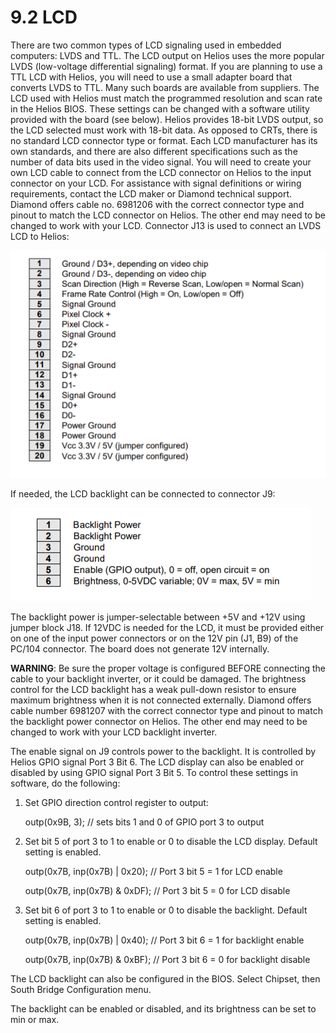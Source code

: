 # 9.2 LCD

There are two common types of LCD signaling used in embedded computers: LVDS and TTL. The LCD output on Helios uses the more popular LVDS \(low-voltage differential signaling\) format. If you are planning to use a TTL LCD with Helios, you will need to use a small adapter board that converts LVDS to TTL. Many such boards are available from suppliers. The LCD used with Helios must match the programmed resolution and scan rate in the Helios BIOS. These settings can be changed with a software utility provided with the board \(see below\). Helios provides 18-bit LVDS output, so the LCD selected must work with 18-bit data. As opposed to CRTs, there is no standard LCD connector type or format. Each LCD manufacturer has its own standards, and there are also different specifications such as the number of data bits used in the video signal. You will need to create your own LCD cable to connect from the LCD connector on Helios to the input connector on your LCD. For assistance with signal definitions or wiring requirements, contact the LCD maker or Diamond technical support. Diamond offers cable no. 6981206 with the correct connector type and pinout to match the LCD connector on Helios. The other end may need to be changed to work with your LCD. Connector J13 is used to connect an LVDS LCD to Helios:

![](../../../.gitbook/assets/26%20%285%29.png)

If needed, the LCD backlight can be connected to connector J9:

![](../../../.gitbook/assets/27%20%282%29.png)

The backlight power is jumper-selectable between +5V and +12V using jumper block J18. If 12VDC is needed for the LCD, it must be provided either on one of the input power connectors or on the 12V pin \(J1, B9\) of the PC/104 connector. The board does not generate 12V internally. 

**WARNING**: Be sure the proper voltage is configured BEFORE connecting the cable to your backlight inverter, or it could be damaged. The brightness control for the LCD backlight has a weak pull-down resistor to ensure maximum brightness when it is not connected externally. Diamond offers cable number 6981207 with the correct connector type and pinout to match the backlight power connector on Helios. The other end may need to be changed to work with your LCD backlight inverter.

The enable signal on J9 controls power to the backlight. It is controlled by Helios GPIO signal Port 3 Bit 6. The LCD display can also be enabled or disabled by using GPIO signal Port 3 Bit 5. To control these settings in software, do the following:

1. Set GPIO direction control register to output:

   outp\(0x9B, 3\);                                         // sets bits 1 and 0 of GPIO port 3 to output

2. Set bit 5 of port 3 to 1 to enable or 0 to disable the LCD display. Default setting is enabled.

   outp\(0x7B, inp\(0x7B\) \| 0x20\);                            // Port 3 bit 5 = 1 for LCD enable

   outp\(0x7B, inp\(0x7B\) & 0xDF\);                         // Port 3 bit 5 = 0 for LCD disable

3. Set bit 6 of port 3 to 1 to enable or 0 to disable the backlight. Default setting is enabled.

   outp\(0x7B, inp\(0x7B\) \| 0x40\);                          // Port 3 bit 6 = 1 for backlight enable

   outp\(0x7B, inp\(0x7B\) & 0xBF\);                        // Port 3 bit 6 = 0 for backlight disable

The LCD backlight can also be configured in the BIOS. Select Chipset, then South Bridge Configuration menu.

The backlight can be enabled or disabled, and its brightness can be set to min or max.

